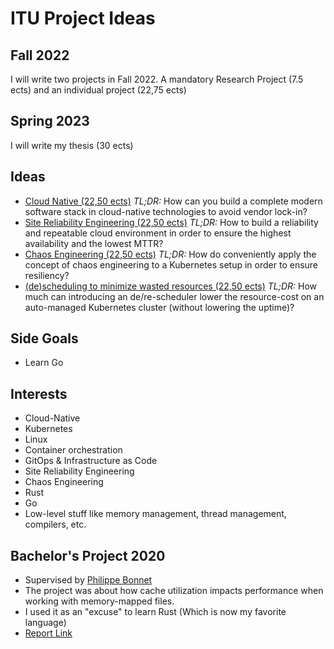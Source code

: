 # ITU Project Ideas

## Fall 2022

I will write two projects in Fall 2022. A mandatory Research Project (7.5 ects) and an individual project (22,75 ects)

## Spring 2023

I will write my thesis (30 ects)

## Ideas

- [Cloud Native (22,50 ects)](idea1.md)
*TL;DR:* How can you build a complete modern software stack in cloud-native technologies to avoid vendor lock-in?
- [Site Reliability Engineering (22,50 ects)](idea2.md)
*TL;DR:* How to build a reliability and repeatable cloud environment in order to ensure the highest availability and the lowest MTTR?
- [Chaos Engineering (22,50 ects)](idea3.md)
*TL;DR:* How do conveniently apply the concept of chaos engineering to a Kubernetes setup in order to ensure resiliency?
- [(de)scheduling to minimize wasted resources (22,50 ects)](idea4.md)
*TL;DR:* How much can introducing an de/re-scheduler lower the resource-cost on an auto-managed Kubernetes cluster (without lowering the uptime)? 

## Side Goals

- Learn Go

## Interests

- Cloud-Native
- Kubernetes
- Linux
- Container orchestration
- GitOps & Infrastructure as Code
- Site Reliability Engineering
- Chaos Engineering
- Rust
- Go
- Low-level stuff like memory management, thread management, compilers, etc.

## Bachelor's Project 2020
- Supervised by [Philippe Bonnet](https://www.itu.dk/people/phbo/)
- The project was about how cache utilization impacts performance when working with memory-mapped files.
- I used it as an "excuse" to learn Rust (Which is now my favorite language)
- [Report Link](https://github.com/dag-andersen/Rust-Memory-Map/blob/master/docs/Bachelor_Report.pdf)
